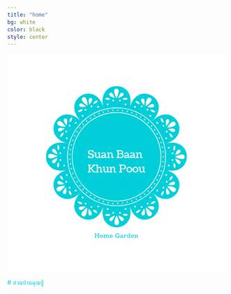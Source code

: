 ```yaml
---
title: "home"
bg: white
color: black
style: center
---
```

![Suan Baan Khun Poou](img/logo-transparent.png)

<span style="color:DarkTurquoise"># สวนบ้านคุณปู่</span>
